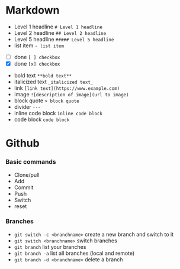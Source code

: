 # Markdown

- Level 1 headline `# Level 1 headline`
- Level 2 headline `## Level 2 headline`
- Level 5 headline `##### Level 5 headline`
- list item `- list item`
- [ ] done `[ ] checkbox`
- [x] done `[x] checkbox`
- bold text `**bold text**`
- italicized text `_italicized text_`
- link `[link text](https://www.example.com)`
- image `![description of image](url to image)`
- block quote `> block quote`
- divider `---`
- inline code block `inline code block`
- code block `code block`

# Github

### Basic commands

- Clone/pull
- Add
- Commit
- Push
- Switch
- reset

### Branches

- `git switch -c <branchname>` create a new branch and switch to it
- `git switch <branchname>` switch branches
- `git branch` list your branches
- `git branch -a` list all branches (local and remote)
- `git branch -d <branchname>` delete a branch
